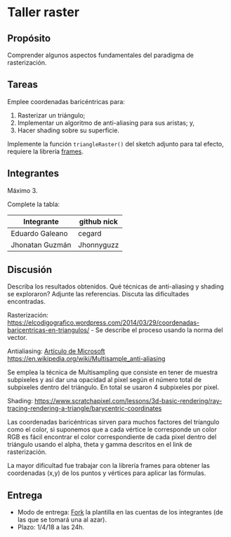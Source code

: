 # Taller raster

## Propósito

Comprender algunos aspectos fundamentales del paradigma de rasterización.

## Tareas

Emplee coordenadas baricéntricas para:

1. Rasterizar un triángulo;
2. Implementar un algoritmo de anti-aliasing para sus aristas; y,
3. Hacer shading sobre su superficie.

Implemente la función ```triangleRaster()``` del sketch adjunto para tal efecto, requiere la librería [frames](https://github.com/VisualComputing/framesjs/releases).

## Integrantes

Máximo 3.

Complete la tabla:

|    Integrante    | github nick |
|------------------|-------------|
| Eduardo Galeano  | cegard     |
| Jhonatan Guzmán  | Jhonnyguzz    |

## Discusión

Describa los resultados obtenidos. Qué técnicas de anti-aliasing y shading se exploraron? Adjunte las referencias. Discuta las dificultades encontradas.

Rasterización: https://elcodigografico.wordpress.com/2014/03/29/coordenadas-baricentricas-en-triangulos/ - Se describe el proceso usando la norma del vector.

Antialiasing: [Artículo de Microsoft](https://msdn.microsoft.com/en-us/library/windows/desktop/cc627092)
https://en.wikipedia.org/wiki/Multisample_anti-aliasing

Se emplea la técnica de Multisampling que consiste en tener de muestra subpixeles y así dar una opacidad al pixel según el número total de subpixeles dentro del triángulo. En total se usaron 4 subpixeles por pixel.

Shading: https://www.scratchapixel.com/lessons/3d-basic-rendering/ray-tracing-rendering-a-triangle/barycentric-coordinates

Las coordenadas baricéntricas sirven para muchos factores del tríangulo como el color, si suponemos que a cada vértice le corresponde un color RGB es fácil encontrar el color correspondiente de cada pixel dentro del triángulo usando el alpha, theta y gamma descritos en el link de rasterización.

La mayor dificultad fue trabajar con la librería frames para obtener las coordenadas (x,y) de los puntos y vértices para aplicar las fórmulas. 

## Entrega

* Modo de entrega: [Fork](https://help.github.com/articles/fork-a-repo/) la plantilla en las cuentas de los integrantes (de las que se tomará una al azar).
* Plazo: 1/4/18 a las 24h.
